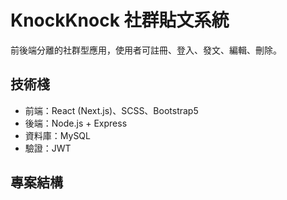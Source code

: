 # KnockKnock 社群貼文系統

前後端分離的社群型應用，使用者可註冊、登入、發文、編輯、刪除。

## 技術棧
- 前端：React (Next.js)、SCSS、Bootstrap5
- 後端：Node.js + Express
- 資料庫：MySQL
- 驗證：JWT

## 專案結構
